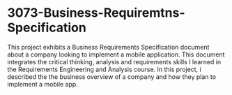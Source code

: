 # 3073-Business-Requiremtns-Specification
This project exhibits a Business Requirements Specification document about a company looking to implement a mobile application. This document integrates the critical thinking, analysis and requirements skills I learned in the Requirements Engineering and Analysis course. In this project, i described the the business overview of a company and how they plan to implement a mobile app.
